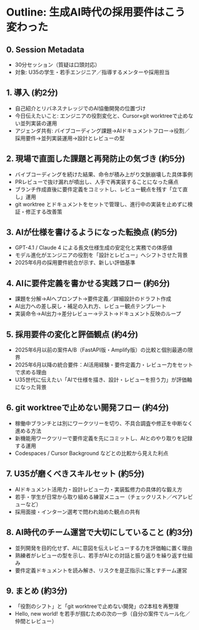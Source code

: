 # Outline: 生成AI時代の採用要件はこう変わった

## 0. Session Metadata
- 30分セッション（質疑は口頭対応）
- 対象: U35の学生・若手エンジニア／指導するメンターや採用担当

## 1. 導入 (約2分)
- 自己紹介とリバネスナレッジでのAI協働開発の位置づけ
- 今日伝えたいこと: エンジニアの役割変化と、Cursor×git worktreeで止めない並列実装の運用
- アジェンダ共有: バイブコーディング課題→AIドキュメントフロー→役割／採用要件→並列実装運用→設計とレビューの型

## 2. 現場で直面した課題と再発防止の気づき (約5分)
- バイブコーディングを続けた結果、命令が積み上がり文脈崩壊した具体事例
- PRレビューで抜け漏れが噴出し、人手で再実装することになった痛点
- ブランチ作成直後に要件定義をコミットし、レビュー観点を残す「立て直し」運用
- git worktree とドキュメントをセットで管理し、進行中の実装を止めずに検証・修正する改善策

## 3. AIが仕様を書けるようになった転換点 (約5分)
- GPT-4.1 / Claude 4 による長文仕様生成の安定化と実務での体感値
- モデル進化がエンジニアの役割を「設計とレビュー」へシフトさせた背景
- 2025年6月の採用要件統合が示す、新しい評価基準

## 4. AIに要件定義を書かせる実践フロー (約6分)
- 課題を分解→AIへプロンプト→要件定義／詳細設計のドラフト作成
- AI出力への差し戻し・補足の入れ方、レビュー観点テンプレート
- 実装命令→AI出力→差分レビュー→テスト→ドキュメント反映のループ

## 5. 採用要件の変化と評価観点 (約4分)
- 2025年6月以前の案件A/B（FastAPI版・Amplify版）の比較と個別最適の限界
- 2025年6月以降の統合要件：AI活用経験・要件定義力・レビュー力をセットで求める理由
- U35世代に伝えたい「AIで仕様を描き、設計・レビューを担う力」が評価軸になった背景

## 6. git worktreeで止めない開発フロー (約4分)
- 稼働中ブランチとは別にワークツリーを切り、不具合調査や修正を中断なく進める方法
- 新機能用ワークツリーで要件定義を先にコミットし、AIとのやり取りを記録する運用
- Codespaces / Cursor Background などとの比較から見えた利点

## 7. U35が磨くべきスキルセット (約5分)
- AIドキュメント活用力・設計レビュー力・実装監修力の具体的な鍛え方
- 若手・学生が日常から取り組める練習メニュー（チェックリスト／ペアレビューなど）
- 採用面接・インターン選考で問われ始めた観点の共有

## 8. AI時代のチーム運営で大切にしていること (約3分)
- 並列開発を目的化せず、AIに意図を伝えレビューする力を評価軸に置く理由
- 熟練者がレビューの型を示し、若手がAIとの対話と振り返りを繰り返す仕組み
- 要件定義ドキュメントを読み解き、リスクを是正指示に落とすチーム運営

## 9. まとめ (約3分)
- 「役割のシフト」と「git worktreeで止めない開発」の2本柱を再整理
- Hello, new world! を若手が掴むための次の一歩（自分の案件でルール化／仲間とレビュー）
